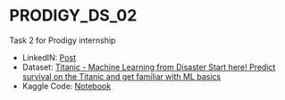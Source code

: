 # PRODIGY_DS_02
Task 2 for Prodigy internship

- LinkedIN: [Post]()
- Dataset: [Titanic - Machine Learning from Disaster Start here! Predict survival on the Titanic and get familiar with ML basics](https://www.kaggle.com/competitions/titanic)
- Kaggle Code: [Notebook](https://www.kaggle.com/code/bcscuwe1/titanic-step-by-step)
